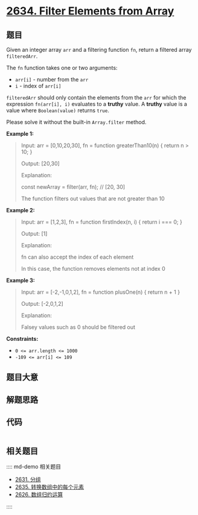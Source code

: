 # [2634. Filter Elements from Array](https://leetcode.com/problems/filter-elements-from-array/)

## 题目

Given an integer array `arr` and a filtering function `fn`, return a filtered
array `filteredArr`.

The `fn` function takes one or two arguments:

  * `arr[i]` \- number from the `arr`
  * `i` \- index of `arr[i]`

`filteredArr` should only contain the elements from the `arr` for which the
expression `fn(arr[i], i)` evaluates to a **truthy** value. A  **truthy**
value is a value where `Boolean(value)` returns `true`.

Please solve it without the built-in `Array.filter` method.



**Example 1:**

> Input: arr = [0,10,20,30], fn = function greaterThan10(n) { return n > 10; }
> 
> Output: [20,30]
> 
> Explanation:
> 
> const newArray = filter(arr, fn); // [20, 30]
> 
> The function filters out values that are not greater than 10

**Example 2:**

> Input: arr = [1,2,3], fn = function firstIndex(n, i) { return i === 0; }
> 
> Output: [1]
> 
> Explanation:
> 
> fn can also accept the index of each element
> 
> In this case, the function removes elements not at index 0

**Example 3:**

> Input: arr = [-2,-1,0,1,2], fn = function plusOne(n) { return n + 1 }
> 
> Output: [-2,0,1,2]
> 
> Explanation:
> 
> Falsey values such as 0 should be filtered out

**Constraints:**

  * `0 <= arr.length <= 1000`
  * `-109 <= arr[i] <= 109`


## 题目大意

## 解题思路

## 代码

```javascript

```

## 相关题目

:::: md-demo 相关题目
- [2631. 分组](https://leetcode.com/problems/group-by)
- [2635. 转换数组中的每个元素](https://leetcode.com/problems/apply-transform-over-each-element-in-array)
- [2626. 数组归约运算](https://leetcode.com/problems/array-reduce-transformation)

::::
